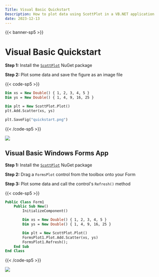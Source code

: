 ```yaml
---
Title: Visual Basic Quickstart
Description: How to plot data using ScottPlot in a VB.NET application
date: 2023-12-13
---
```


{{< banner-sp5 >}}

# Visual Basic Quickstart

**Step 1:** Install the [`ScottPlot`](https://www.nuget.org/packages/ScottPlot) NuGet package

**Step 2:** Plot some data and save the figure as an image file

{{< code-sp5 >}}

```vb
Dim xs = New Double() { 1, 2, 3, 4, 5 }
Dim ys = New Double() { 1, 4, 9, 16, 25 }

Dim plt = New ScottPlot.Plot()
plt.Add.Scatter(xs, ys)

plt.SaveFig("quickstart.png")
```

{{< /code-sp5 >}}

![](/images/quickstart/scottplot-quickstart-console.png)

## Visual Basic Windows Forms App

**Step 1:** Install the [`ScottPlot`](https://www.nuget.org/packages/ScottPlot) NuGet package

**Step 2:** Drag a `FormsPlot` control from the toolbox onto your Form

**Step 3:** Plot some data and call the control's `Refresh()` method

{{< code-sp5 >}}

```vb
Public Class Form1
    Public Sub New()
        InitializeComponent()

        Dim xs = New Double() { 1, 2, 3, 4, 5 }
        Dim ys = New Double() { 1, 4, 9, 16, 25 }

        Dim plt = New ScottPlot.Plot()
        FormsPlot1.Plot.Add.Scatter(xs, ys)
        FormsPlot1.Refresh();
    End Sub
End Class
```

{{< /code-sp5 >}}

![](/images/quickstart/scottplot-quickstart-winforms.png)